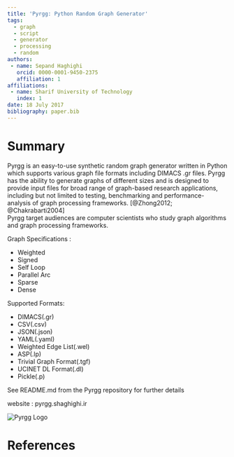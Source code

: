 ```yaml
---
title: 'Pyrgg: Python Random Graph Generator'
tags:
  - graph
  - script
  - generator
  - processing
  - random
authors:
 - name: Sepand Haghighi
   orcid: 0000-0001-9450-2375
   affiliation: 1
affiliations:
 - name: Sharif University of Technology
   index: 1
date: 18 July 2017
bibliography: paper.bib
---
```

						

# Summary

Pyrgg is an easy-to-use synthetic random graph generator written in Python which supports various graph file formats including DIMACS .gr files.
Pyrgg has the ability to generate graphs of different sizes and is designed to provide input files for broad range of graph-based research applications, including but not limited to testing, benchmarking and performance-analysis of graph processing frameworks. [@Zhong2012; @Chakrabarti2004]									
Pyrgg target audiences are computer scientists who study graph algorithms and graph processing frameworks.	

Graph Specifications :

- Weighted
- Signed
- Self Loop
- Parallel Arc
- Sparse
- Dense  

Supported Formats:

- DIMACS(.gr)
- CSV(.csv)
- JSON(.json)
- YAML(.yaml)
- Weighted Edge List(.wel)
- ASP(.lp)
- Trivial Graph Format(.tgf)
- UCINET DL Format(.dl)
- Pickle(.p)


See README.md from the Pyrgg repository for further details

website : pyrgg.shaghighi.ir

![Pyrgg Logo](pyrgg-logo.png)

# References
